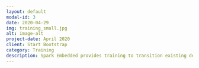 ```yaml
---
layout: default
modal-id: 3
date: 2020-04-29
img: training_small.jpg
alt: image-alt
project-date: April 2020
client: Start Bootstrap
category: Training
description: Spark Embedded provides training to transition existing developers to embedded development, embedded team workflows, and effective multidisciplinary team processes.
---
```

